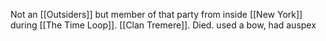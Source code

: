 Not an [[Outsiders]] but member of that party from inside [[New York]] during [[The Time Loop]].
[[Clan Tremere]].
Died.
used a bow, had auspex
